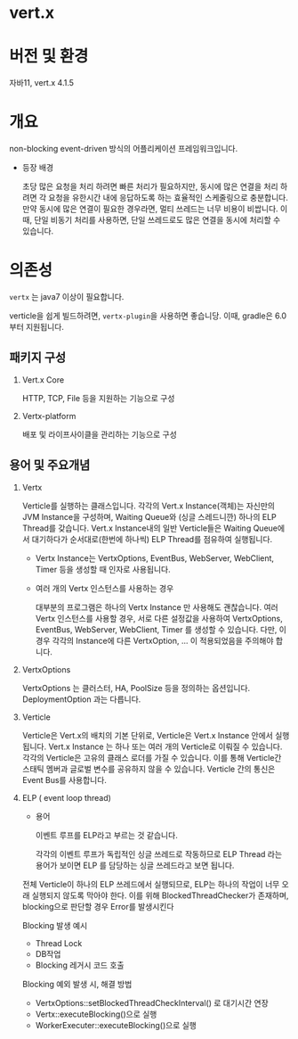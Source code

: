 # vert.x

# 버전 및 환경

자바11, vert.x 4.1.5

# 개요

non-blocking event-driven 방식의 어플리케이션 프레임워크입니다.

- 등장 배경
    
    초당 많은 요청을 처리 하려면 빠른 처리가 필요하지만, 동시에 많은 연결을 처리 하려면 각 요청을 유한시간 내에 응답하도록 하는 효율적인 스케줄링으로 충분합니다. 만약 동시에 많은 연결이 필요한 경우라면, 멀티 쓰레드는 너무 비용이 비쌉니다. 이때, 단일 비동기 처리를 사용하면, 단일 쓰레드로도 많은 연결을 동시에 처리할 수 있습니다.
    

# 의존성

`vertx` 는 java7 이상이 필요합니다.

verticle을 쉽게 빌드하려면, `vertx-plugin`을 사용하면 좋습니당. 이때, gradle은 6.0부터 지원됩니다.

## 패키지 구성

1. Vert.x Core
    
    HTTP, TCP, File 등을 지원하는 기능으로 구성
    
2. Vertx-platform
    
    배포 및 라이프사이클을 관리하는 기능으로 구성
    

## 용어 및 주요개념

1. Vertx
    
    Verticle를 실행하는 클래스입니다. 각각의 Vert.x Instance(객체)는 자신만의 JVM Instance을 구성하며, Waiting Queue와 (싱글 스레드니깐) 하나의 ELP Thread를 갖습니다. Vert.x Instance내의  일반 Verticle들은 Waiting Queue에서 대기하다가 순서대로(한번에 하나씩) ELP Thread를 점유하여 실행됩니다. 
    
    - Vertx Instance는 VertxOptions, EventBus, WebServer, WebClient, Timer 등을 생성할 때 인자로 사용됩니다.
    - 여러 개의 Vertx 인스턴스를 사용하는 경우
        
        대부분의 프로그램은 하나의 Vertx Instance 만 사용해도 괜찮습니다.  여러 Vertx 인스턴스를 사용할 경우, 서로 다른 설정값을 사용하여 VertxOptions, EventBus, WebServer, WebClient, Timer 를 생성할 수 있습니다. 다만, 이 경우 각각의 Instance에 다른 VertxOption, ... 이 적용되었음을 주의해야 합니다.
        
2. VertxOptions
    
    VertxOptions 는 클러스터, HA, PoolSize 등을 정의하는 옵션입니다. DeploymentOption 과는 다릅니다.
    
3. Verticle
    
    Verticle은 Vert.x의 배치의 기본 단위로, Verticle은 Vert.x Instance 안에서 실행됩니다. Vert.x Instance 는 하나 또는 여러 개의 Verticle로 이뤄질 수 있습니다. 각각의 Verticle은 고유의 클래스 로더를 가질 수 있습니다. 이를 통해 Verticle간 스태틱 멤버과 글로벌 변수를 공유하지 않을 수 있습니다. Verticle 간의 통신은 Event Bus를 사용합니다.
    
4. ELP ( event loop thread)
    - 용어
        
        이벤트 루프를 ELP라고 부르는 것 같습니다.
        
        각각의 이벤트 루프가 독립적인 싱글 쓰레드로 작동하므로 ELP Thread 라는 용어가 보이면 ELP 를 담당하는 싱글 쓰레드라고 보면 됩니다.
        
    
    전체 Verticle이 하나의 ELP 쓰레드에서 실행되므로, ELP는 하나의 작업이 너무 오래 실행되지 않도록 막아야 한다. 이를 위해 BlockedThreadChecker가 존재하며, blocking으로 판단할 경우 Error를 발생시킨다
    
    Blocking 발생 예시
    
    - Thread Lock
    - DB작업
    - Blocking 레거시 코드 호출
    
    Blocking 예외 발생 시, 해결 방법
    
    - VertxOptions::setBlockedThreadCheckInterval() 로 대기시간 연장
    - Vertx::executeBlocking()으로 실행
    - WorkerExecuter::executeBlocking()으로 실행